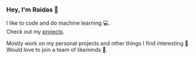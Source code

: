 ### Hey, I'm Raidas 👋

<!--
**RaidasGrisk/RaidasGrisk** is a ✨ _special_ ✨ repository because its `README.md` (this file) appears on your GitHub profile.
- 🔭 I’m currently working on ...
- 🌱 I’m currently learning ...
- 👯 I’m looking to collaborate on ...
- 🤔 I’m looking for help with ...
- 💬 Ask me about ...
- 📫 How to reach me: ...
- 😄 Pronouns: ...
- ⚡ Fun fact: ...
-->

I like to code and do machine learning 💻.  
Check out my [projects](https://github.com/RaidasGrisk?tab=repositories).

Mostly work on my personal projects and other things I find interesting 🤔.  
Would love to join a team of likeminds 👯.
